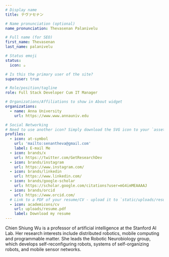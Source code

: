 ```yaml
---
# Display name
title: テヴァセナン

# Name pronunciation (optional)
name_pronunciation: Thevasenan Palanivelu

# Full name (for SEO)
first_name: Thevasenan
last_name: palanivelu

# Status emoji
status:
  icon: ☕️

# Is this the primary user of the site?
superuser: true

# Role/position/tagline
role: Full Stack Developer Cum IT Manager

# Organizations/Affiliations to show in About widget
organizations:
  - name: Anna University
    url: https://www.www.annauniv.edu

# Social Networking
# Need to use another icon? Simply download the SVG icon to your `assets/media/icons/` folder.
profiles:
  - icon: at-symbol
    url: 'mailto:senantheva@gmail.com'
    label: E-mail Me
  - icon: brands/x
    url: https://twitter.com/GetResearchDev
  - icon: brands/instagram
    url: https://www.instagram.com/
  - icon: brands/linkedin
    url: https://www.linkedin.com/
  - icon: brands/google-scholar
    url: https://scholar.google.com/citations?user=mG4imMEAAAAJ
  - icon: brands/orcid
    url: https://www.orcid.com/
  # Link to a PDF of your resume/CV - upload it to `static/uploads/resume.pdf`
  - icon: academicons/cv
    url: uploads/resume.pdf
    label: Download my resume
---
```


Chien Shiung Wu is a professor of artificial intelligence at the Stanford AI Lab. Her research interests include
distributed robotics, mobile computing and programmable matter. She leads the Robotic Neurobiology group, which develops
self-reconfiguring robots, systems of self-organizing robots, and mobile sensor networks.
